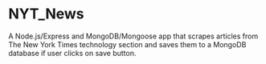 # NYT_News

A Node.js/Express and MongoDB/Mongoose app that scrapes articles from The New York Times technology section and saves them to a MongoDB database if user clicks on save button. 
